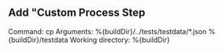 ## Add "Custom Process Step

Command:           cp
Arguments:         %{buildDir}/../tests/testdata/*.json %{buildDir}/testdata
Working directory: %{buildDir}

